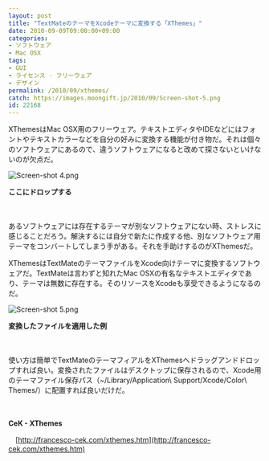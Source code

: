```yaml
---
layout: post
title: "TextMateのテーマをXcodeテーマに変換する「XThemes」"
date: 2010-09-09T09:00:00+09:00
categories:
- ソフトウェア
- Mac OSX
tags: 
- GUI
- ライセンス - フリーウェア
- デザイン
permalink: /2010/09/xthemes/
catch: https://images.moongift.jp/2010/09/Screen-shot-5.png
id: 22168
---
```

XThemesはMac OSX用のフリーウェア。テキストエディタやIDEなどにはフォントやテキストカラーなどを自分の好みに変換する機能が付き物だ。それは個々のソフトウェアにあるので、違うソフトウェアになると改めて探さないといけないのが欠点だ。

  

![Screen-shot 4.png](https://images.moongift.jp/2010/09/Screen-shot-4.png)  
  
**ここにドロップする**

  

　

  

あるソフトウェアには存在するテーマが別なソフトウェアにない時、ストレスに感じることだろう。解決するには自分で新たに作成する他、別なソフトウェア用テーマをコンバートしてしまう手がある。それを手助けするのがXThemesだ。

  
<!--more-->

XThemesはTextMateのテーマファイルをXcode向けテーマに変換するソフトウェアだ。TextMateは言わずと知れたMac OSXの有名なテキストエディタであり、テーマは無数に存在する。そのリソースをXcodeも享受できるようになるのだ。

  

![Screen-shot 5.png](https://images.moongift.jp/2010/09/Screen-shot-5.png)  
  
**変換したファイルを適用した例**

  

　

  

使い方は簡単でTextMateのテーマフィアルをXThemesへドラッグアンドドロップすれば良い。変換されたファイルはデスクトップに保存されるので、Xcode用のテーマファイル保存パス（~/Library/Application\ Support/Xcode/Color\ Themes/）に配置すれば良いだけだ。

  

　

  

**CeK - XThemes**  
  
　[http://francesco-cek.com/xthemes.htm](http://francesco-cek.com/xthemes.htm)

  
